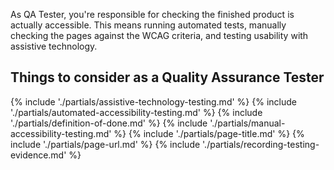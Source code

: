 As QA Tester, you're responsible for checking the finished product is actually accessible. This means running automated tests, manually checking the pages against the WCAG criteria, and testing usability with assistive technology.

## Things to consider <span class="govuk-visually-hidden">as a Quality Assurance Tester</span>

{% include './partials/assistive-technology-testing.md' %}
{% include './partials/automated-accessibility-testing.md' %}
{% include './partials/definition-of-done.md' %}
{% include './partials/manual-accessibility-testing.md' %}
{% include './partials/page-title.md' %}
{% include './partials/page-url.md' %}
{% include './partials/recording-testing-evidence.md' %}
